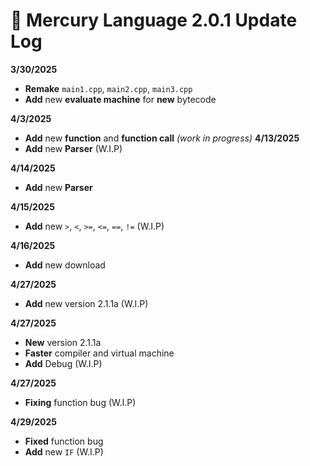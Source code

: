 # **📜 Mercury Language 2.0.1 Update Log**

**3/30/2025**

- **Remake** `main1.cpp`, `main2.cpp`, `main3.cpp`
- **Add** new **evaluate machine** for **new** bytecode

**4/3/2025**

- **Add** new **function** and **function call** _(work in progress)_
  **4/13/2025**
- **Add** new **Parser** (W.I.P)

**4/14/2025**
- **Add** new **Parser** 

**4/15/2025**
- **Add** new ``>``, ``<``, ``>=``, ``<=``, ``==``, ``!=`` (W.I.P)

**4/16/2025**
- **Add** new download

**4/27/2025**
- **Add** new version 2.1.1a (W.I.P)

**4/27/2025**
- **New** version 2.1.1a
- **Faster** compiler and virtual machine
- **Add** Debug (W.I.P)

**4/27/2025**
- **Fixing** function bug (W.I.P)

**4/29/2025**
- **Fixed** function bug
- **Add** new ```IF``` (W.I.P)
